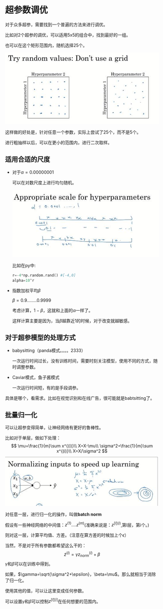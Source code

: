 # 超参数调优

对于众多超参，需要找到一个普遍的方法来进行调优。

比如对2个超参的调优，可以适用5x5的组合中，找到最好的一组。

也可以在这个矩形范围内，随机选择25个。

![](jpg/7.jpg)

这样做的好处是，针对任意一个参数，实际上尝试了25个，而不是5个。

进行粗抽样以后，可以在更小的范围内，进行二次取样。

## 适用合适的尺度

- 对于$\alpha=0.00000001$

  可以在对数尺度上进行均匀随机。

  ![](jpg/8.jpg)

  比如在py中:

  ```python
  r=-4*np.random.rand()	#[-4,0]
  alpha=10^r
  ```

- 指数加权平均$\beta$

  $\beta=0.9........0.9999$

  考虑计算，$1-\beta$，这就和上面的$\alpha$一样了。

  这样计算主要是因为，当$\beta$越靠近1的时候，对于改变就越敏感。

## 对于超参模型的处理方式

- babysitting（panda模式。。。。2333）

  一次运行时间过长，没有训练时间，需要时刻关注模型，使用不同的方式，随时调整参数。

- Caviar模式，鱼子酱模式

  一次运行时间短，有的是手段调参。

具体是哪个，看需求。比如在视觉识别和在线广告，很可能就是babtsitting了。

## 批量归一化

可以让超参变得简单，让神经网络有更好的鲁棒性。

比如对于单层，做如下处理：
$$
\mu=\frac{1}{m}\sum x^{(i)}\\
X=X-\mu\\
\sigma^2=\frac{1}{m}\sum x^{(i)}\\
X=X/\sigma^2
$$
![](jpg/9.jpg)

对任意一层，进行归一化的操作，叫做**batch norm**

假设有一些神经网络的中间值：$z^{(1)}....z^{(m)}$(准确来说是：$z^{[l](i)}​$,第l层，第i个。)

则对这一层，计算平均值、方差。（注意在算方差的时候加上个$\epsilon$）

当然，不是对于所有参数都希望这么干的：
$$
\tilde{z}^{(i)}=\gamma z^{(i)}_{norm}+\beta
$$
$\gamma$和$\beta$可以在训练中得到。

如果，$\gamma=\sqrt{\sigma^2+\epsilon}，\beta=\mu$。那么就相当于消除了归一化。

使用其他的值，可以让这里变成任何参数。

可以设置$\gamma$和$\beta$可以控制$z^{[l][i]}$在任何想要的范围内。

